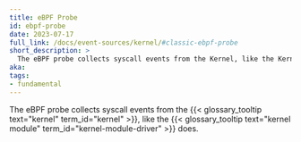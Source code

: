 ```yaml
---
title: eBPF Probe
id: ebpf-probe
date: 2023-07-17
full_link: /docs/event-sources/kernel/#classic-ebpf-probe
short_description: >
  The eBPF probe collects syscall events from the Kernel, like the Kernel module does.
aka:
tags:
- fundamental
---
```

The eBPF probe collects syscall events from the {{< glossary_tooltip text="kernel" term_id="kernel" >}}, like the {{< glossary_tooltip text="kernel module" term_id="kernel-module-driver" >}} does.

<!--more--> 
